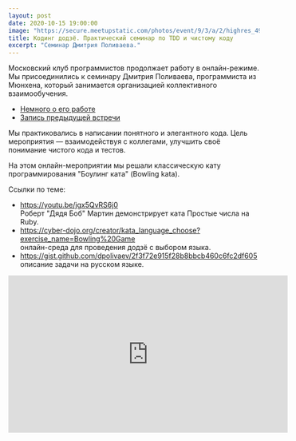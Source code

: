 ```yaml
---
layout: post
date: 2020-10-15 19:00:00
image: "https://secure.meetupstatic.com/photos/event/9/3/a/2/highres_492217794.jpeg"
title: Кодинг додзё. Практический семинар по TDD и чистому коду
excerpt: "Семинар Дмитрия Поливаева."
---
```


Московский клуб программистов продолжает работу в онлайн-режиме. Мы присоединились к семинару Дмитрия Поливаева, программиста из Мюнхена, который занимается организацией коллективного взаимообучения.

* [Немного о его работе](https://youtu.be/9SWTNsKj0ms)
* [Запись предыдущей встречи](https://youtu.be/eLEK0uLBLHc)

Мы практиковались в написании понятного и элегантного кода. Цель мероприятия — взаимодействуя с коллегами, улучшить своё понимание чистого кода и тестов.
 
На этом онлайн-мероприятии мы решали классическую кату программирования "Боулинг ката" (Bowling kata).

Ссылки по теме:
* https://youtu.be/jgx5QvRS6j0<br />
  Роберт "Дядя Боб" Мартин демонстрирует ката Простые числа на Ruby.
* https://cyber-dojo.org/creator/kata_language_choose?exercise_name=Bowling%20Game<br />
  онлайн-среда для проведения додзё с выбором языка.
* https://gist.github.com/dpolivaev/2f3f72e915f28b8bbcb460c6fc2df605<br />
  описание задачи на русском языке.

<p class="video">
    <iframe width="560" height="315" src="https://www.youtube.com/embed/DFbnykItaAE" frameborder="0" allow="accelerometer; autoplay; clipboard-write; encrypted-media; gyroscope; picture-in-picture" allowfullscreen></iframe>
</p>
